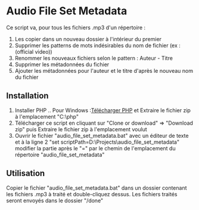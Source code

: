 # Audio File Set Metadata
Ce script va, pour tous les fichiers .mp3 d'un répertoire&nbsp;:
1. Les copier dans un nouveau dossier à l'intérieur du premier
2. Supprimer les patterns de mots indésirables du nom de fichier (ex&nbsp;: (official video))
3. Renommer les nouveaux fichiers selon le pattern&nbsp;: Auteur - Titre
4. Supprimer les métadonnées du fichier
5. Ajouter les métadonnées pour l'auteur et le titre d'après le nouveau nom du fichier

## Installation
1. Installer PHP
.. Pour Windows&nbsp;:[Télécharger PHP](http://php.net/downloads.php) et Extraire le fichier zip à l'emplacement "C:\php"
2. Télécharger ce script en cliquant sur "Clone or download" => "Download zip" puis Extraire le fichier zip à l'emplacement voulut
3. Ouvrir le fichier "audio_file_set_metadata.bat" avec un éditeur de texte et à la ligne 2 "set scriptPath=D:\Projects\audio_file_set_metadata\" modifier la partie après le "=" par le chemin de l'emplacement du répertoire "audio_file_set_metadata"

## Utilisation
Copier le fichier "audio_file_set_metadata.bat" dans un dossier contenant les fichiers .mp3 à traité et double-cliquez dessus. Les fichiers traités seront envoyés dans le dossier "/done"
